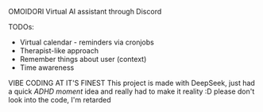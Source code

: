 OMOIDORI
Virtual AI assistant through Discord

TODOs:

- Virtual calendar - reminders via cronjobs
- Therapist-like approach
- Remember things about user (context)
- Time awareness

VIBE CODING AT IT'S FINEST
This project is made with DeepSeek, just had a quick *ADHD moment* idea and really had to make it reality :D
please don't look into the code, I'm retarded

